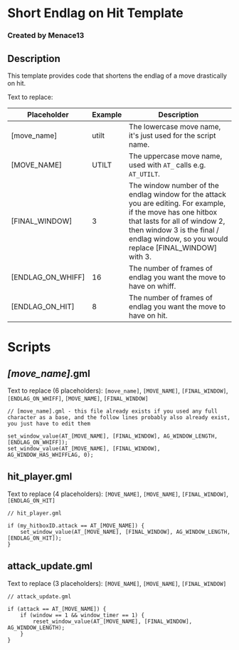 # Short Endlag on Hit Template
### Created by Menace13

## Description

This template provides code that shortens the endlag of a move drastically on hit.

Text to replace:

Placeholder       | Example | Description
----------------- | ------- | -----------
[move_name]       | utilt   | The lowercase move name, it's just used for the script name.
[MOVE_NAME]       | UTILT   | The uppercase move name, used with `AT_` calls e.g. `AT_UTILT`.
[FINAL_WINDOW]    | 3       | The window number of the endlag window for the attack you are editing. For example, if the move has one hitbox that lasts for all of window 2, then window 3 is the final / endlag window, so you would replace [FINAL_WINDOW] with 3.
[ENDLAG_ON_WHIFF] | 16      | The number of frames of endlag you want the move to have on whiff.
[ENDLAG_ON_HIT]   | 8       | The number of frames of endlag you want the move to have on hit.

# Scripts

## *[move_name]*.gml

Text to replace (6 placeholders): `[move_name]`, `[MOVE_NAME]`, `[FINAL_WINDOW]`, `[ENDLAG_ON_WHIFF]`, `[MOVE_NAME]`, `[FINAL_WINDOW]`

```
// [move_name].gml - this file already exists if you used any full character as a base, and the follow lines probably also already exist, you just have to edit them

set_window_value(AT_[MOVE_NAME], [FINAL_WINDOW], AG_WINDOW_LENGTH, [ENDLAG_ON_WHIFF]);
set_window_value(AT_[MOVE_NAME], [FINAL_WINDOW], AG_WINDOW_HAS_WHIFFLAG, 0);
```

## hit_player.gml

Text to replace (4 placeholders): `[MOVE_NAME]`, `[MOVE_NAME]`, `[FINAL_WINDOW]`, `[ENDLAG_ON_HIT]`

```
// hit_player.gml

if (my_hitboxID.attack == AT_[MOVE_NAME]) {
    set_window_value(AT_[MOVE_NAME], [FINAL_WINDOW], AG_WINDOW_LENGTH, [ENDLAG_ON_HIT]);
}
```

## attack_update.gml

Text to replace (3 placeholders): `[MOVE_NAME]`, `[MOVE_NAME]`, `[FINAL_WINDOW]`

```
// attack_update.gml

if (attack == AT_[MOVE_NAME]) {
    if (window == 1 && window_timer == 1) {
        reset_window_value(AT_[MOVE_NAME], [FINAL_WINDOW], AG_WINDOW_LENGTH);
    }
}
```

